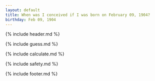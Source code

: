 ```yaml
---
layout: default
title: When was I conceived if I was born on February 09, 1904?
birthday: Feb 09, 1904
---
```


{% include header.md %}

{% include guess.md %}

{% include calculate.md %}

{% include safety.md %}

{% include footer.md %}




